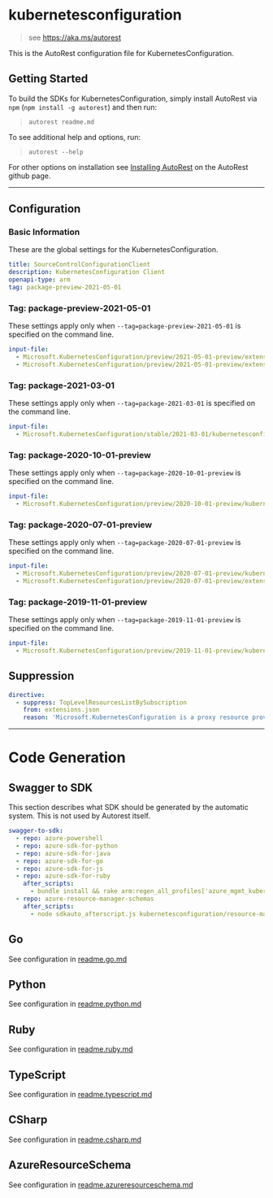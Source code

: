 # kubernetesconfiguration

> see https://aka.ms/autorest

This is the AutoRest configuration file for KubernetesConfiguration.

## Getting Started

To build the SDKs for KubernetesConfiguration, simply install AutoRest via `npm` (`npm install -g autorest`) and then run:

> `autorest readme.md`

To see additional help and options, run:

> `autorest --help`

For other options on installation see [Installing AutoRest](https://aka.ms/autorest/install) on the AutoRest github page.

---

## Configuration

### Basic Information

These are the global settings for the KubernetesConfiguration.

``` yaml
title: SourceControlConfigurationClient
description: KubernetesConfiguration Client
openapi-type: arm
tag: package-preview-2021-05-01
```


### Tag: package-preview-2021-05-01

These settings apply only when `--tag=package-preview-2021-05-01` is specified on the command line.

```yaml $(tag) == 'package-preview-2021-05-01'
input-file:
  - Microsoft.KubernetesConfiguration/preview/2021-05-01-preview/extensions.json
  - Microsoft.KubernetesConfiguration/preview/2021-05-01-preview/extensionTypes.json
```
### Tag: package-2021-03-01

These settings apply only when `--tag=package-2021-03-01` is specified on the command line.

``` yaml $(tag) == 'package-2021-03-01'
input-file:
  - Microsoft.KubernetesConfiguration/stable/2021-03-01/kubernetesconfiguration.json
```

### Tag: package-2020-10-01-preview

These settings apply only when `--tag=package-2020-10-01-preview` is specified on the command line.

``` yaml $(tag) == 'package-2020-10-01-preview'
input-file:
  - Microsoft.KubernetesConfiguration/preview/2020-10-01-preview/kubernetesconfiguration.json
```

### Tag: package-2020-07-01-preview

These settings apply only when `--tag=package-2020-07-01-preview` is specified on the command line.

``` yaml $(tag) == 'package-2020-07-01-preview'
input-file:
  - Microsoft.KubernetesConfiguration/preview/2020-07-01-preview/kubernetesconfiguration.json
  - Microsoft.KubernetesConfiguration/preview/2020-07-01-preview/extensions.json
```

### Tag: package-2019-11-01-preview

These settings apply only when `--tag=package-2019-11-01-preview` is specified on the command line.

``` yaml $(tag) == 'package-2019-11-01-preview'
input-file:
  - Microsoft.KubernetesConfiguration/preview/2019-11-01-preview/kubernetesconfiguration.json
```

## Suppression

``` yaml
directive:
  - suppress: TopLevelResourcesListBySubscription
    from: extensions.json
    reason: 'Microsoft.KubernetesConfiguration is a proxy resource provider under Microsoft.Kubernetes'
```

---

# Code Generation

## Swagger to SDK

This section describes what SDK should be generated by the automatic system.
This is not used by Autorest itself.

``` yaml $(swagger-to-sdk)
swagger-to-sdk:
  - repo: azure-powershell
  - repo: azure-sdk-for-python
  - repo: azure-sdk-for-java
  - repo: azure-sdk-for-go
  - repo: azure-sdk-for-js
  - repo: azure-sdk-for-ruby
    after_scripts:
      - bundle install && rake arm:regen_all_profiles['azure_mgmt_kubernetesconfiguration']
  - repo: azure-resource-manager-schemas
    after_scripts:
      - node sdkauto_afterscript.js kubernetesconfiguration/resource-manager
```

## Go

See configuration in [readme.go.md](./readme.go.md)

## Python

See configuration in [readme.python.md](./readme.python.md)

## Ruby

See configuration in [readme.ruby.md](./readme.ruby.md)

## TypeScript

See configuration in [readme.typescript.md](./readme.typescript.md)

## CSharp

See configuration in [readme.csharp.md](./readme.csharp.md)

## AzureResourceSchema

See configuration in [readme.azureresourceschema.md](./readme.azureresourceschema.md)
